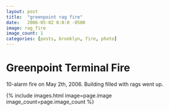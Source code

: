 ```yaml
---
layout: post
title:  "greenpoint rag fire"
date:   2006-05-02 0:0:0 -0500
image: rag_fire
image_count: 1
categories: [posts, brooklyn, fire, photo]
---
```


# Greenpoint Terminal Fire

10-alarm fire on May 2th, 2006. Building filled with rags went up. 

{% include images.html image=page.image image_count=page.image_count %}
